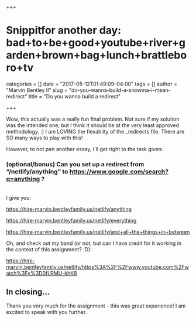 +++
# Snippitfor another day: bad+to+be+good+youtube+river+garden+brown+bag+lunch+brattleboro+tv
categories = []
date = "2017-05-12T01:49:09-04:00"
tags = []
author = "Marvin Bentley II"
slug = "do-you-wanna-build-a-snowma-i-mean-redirect"
title = "Do you wanna build a redirect"

+++

Wow, this actually was a really fun final problem. Not sure if my solution was the intended one, but I think it should be at the very least approved methodology. :) I am LOVING the flexablity of the _redirects file. There are SO many ways to play with this!

However, to not pen another essay, I'll get right to the task given: 

### (optional/bonus) Can you set up a redirect from “/netlify/anything” to https://www.google.com/search?q=anything ?
<br>
I give you: 

https://hire-marvin.bentleyfamily.us/netlify/anything

https://hire-marvin.bentleyfamily.us/netlify/everything

https://hire-marvin.bentleyfamily.us/netlify/and+all+the+things+in+between

Oh, and check out my band (or not, but can I have credit for it working in the context of this assignment? :D):

https://hire-marvin.bentleyfamily.us/netlify/https%3A%2F%2Fwww.youtube.com%2Fwatch%3Fv%3D0fLRMU-khK8

## In closing...
Thank you very much for the assignment - this was great experience! I am excited to speak with you further.